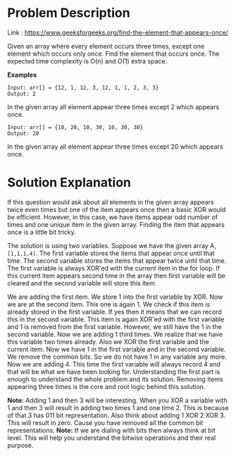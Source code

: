 # Problem Description
Link : https://www.geeksforgeeks.org/find-the-element-that-appears-once/

Given an array where every element occurs three times, except one element which occurs only once. Find the element that occurs once. The expected time complexity is O(n) and O(1) extra space. 

**Examples**


    Input: arr[] = {12, 1, 12, 3, 12, 1, 1, 2, 3, 3} 
    Output: 2 
In the given array all element appear three times except 2 which appears once.



    Input: arr[] = {10, 20, 10, 30, 10, 30, 30} 
    Output: 20 
In the given array all element appear three times except 20 which appears once.

# Solution Explanation
If this question would ask about all elements in the given array appears twice even times but one of the item appears once then a basic XOR would be efficient. However, in this case, we have items appear odd number of times and one unique item in the given array. Finding the item that appears once is a little bit tricky.

The solution is using two variables. Suppose we have the given array A, `[1,1,1,4]`. The first variable stores the items that appear once until that time. The second variable stores the items that appear twice until that time. The first variable is always XOR'ed with the current item in the for loop. If this current item appears second time in the array then first variable will be cleared and the second variable will store this item.

We are adding the first item. We store 1 into the first variable by XOR. Now we are at the second item. This one is again 1. We check if this item is already stored in the first variable. If yes then it means that we can record this in the second variable. This item is again XOR'ed with the first variable and 1 is removed from the first variable. However, we still have the 1 in the second variable. Now we are adding 1 third times. We realize that we have this variable two times already. Also we XOR the first variable and the current item. Now we have 1 in the first variable and in the second variable. We remove the common bits. So we do not have 1 in any variable any more. Now we are adding 4. This time the first variable will always record 4 and that will be what we have been looking for. Understanding the first part is enough to understand the whole problem and its solution. Removing items appearing three times is the core and root logic behind this solution.

**Note:** Adding 1 and then 3 will be interesting. When you XOR a variable with 1 and then 3 will result in adding two times 1 and one time 2. This is because of that 3 has 011 bit representation. Also think about adding 1 XOR 2 XOR 3. This will result in zero. Cause you have removed all the common bit representations.
**Note:** If we are dialing with bits then always think at bit level. This will help you understand the bitwise operations and their real purpose.

